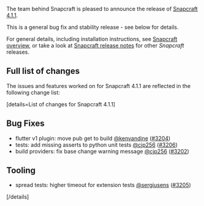 The team behind Snapcraft is pleased to announce the release of [Snapcraft 4.1.1](https://github.com/snapcore/snapcraft/releases/tag/4.1.1). 

This is a general bug fix and stability release - see below for details.

For general details, including installation instructions, see [Snapcraft overview](/t/snapcraft-overview/8940), or take a look at [Snapcraft release notes](/t/snapcraft-release-notes/10721) for other *Snapcraft* releases.

## Full list of changes

The issues and features worked on for Snapcraft 4.1.1 are reflected in the following change list:

[details=List of changes for Snapcraft 4.1.1]
</br>

Bug Fixes
---------

-   flutter v1 plugin: move pub get to build [@kenvandine](https://github.com/kenvandine) ([#3204](https://github.com/snapcore/snapcraft/pull/3204))
-   tests: add missing asserts to python unit tests [@cjp256](https://github.com/cjp256) ([#3206](https://github.com/snapcore/snapcraft/pull/3206))
-   build providers: fix base change warning message [@cjp256](https://github.com/cjp256) ([#3202](https://github.com/snapcore/snapcraft/pull/3202))

Tooling
-------

-   spread tests: higher timeout for extension tests [@sergiusens](https://github.com/sergiusens) ([#3205](https://github.com/snapcore/snapcraft/pull/3205))

[/details]